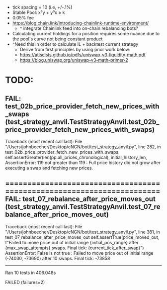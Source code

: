 - tick spacing = 10 (i.e, +/-.1%)
- Stable Pool: x³y + y³x ≥ k
- 0.05% fee
- https://blog.chain.link/introducing-chainlink-runtime-environment/
    - ^ integrate Chainlink feed into on-chain rebalancing bots?
- Calculating current holdings for a position requires some nuance due to the pool's curve not being constant product
- ^Need this in order to calculate IL + backtest current strategy
    - Derive from first principles by using prior work below:
    - https://atiselsts.github.io/pdfs/uniswap-v3-liquidity-math.pdf
    - https://blog.uniswap.org/uniswap-v3-math-primer-2


TODO:
======================================================================
FAIL: test_02b_price_provider_fetch_new_prices_with_swaps (test_strategy_anvil.TestStrategyAnvil.test_02b_price_provider_fetch_new_prices_with_swaps)
----------------------------------------------------------------------
Traceback (most recent call last):
  File "/Users/johnbeecher/Desktop/cNGN/bot/test_strategy_anvil.py", line 282, in test_02b_price_provider_fetch_new_prices_with_swaps
    self.assertGreater(len(pp.all_prices_chronological), initial_history_len,
AssertionError: 119 not greater than 119 : Full price history did not grow after executing a swap and fetching new prices.

======================================================================
FAIL: test_07_rebalance_after_price_moves_out (test_strategy_anvil.TestStrategyAnvil.test_07_rebalance_after_price_moves_out)
----------------------------------------------------------------------
Traceback (most recent call last):
  File "/Users/johnbeecher/Desktop/cNGN/bot/test_strategy_anvil.py", line 381, in test_07_rebalance_after_price_moves_out
    self.assertTrue(price_moved_out, f"Failed to move price out of initial range {initial_pos_range} after {max_swap_attempts} swaps. Final tick: {current_tick_after_swap}")
AssertionError: False is not true : Failed to move price out of initial range (-74030, -73690) after 10 swaps. Final tick: -73858

----------------------------------------------------------------------
Ran 10 tests in 406.048s

FAILED (failures=2)